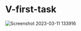 # V-first-task
![Screenshot 2023-03-11 133916](https://user-images.githubusercontent.com/43928828/224482205-484d6aa0-c07d-4f68-a148-6e04eea6b593.png)
